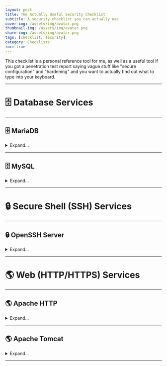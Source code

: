 ```yaml
---
layout: post
title: The Actually Useful Security Checklist
subtitle: A security checklist you can actually use
cover-img: /assets/img/avatar.png
thumbnail-img: /assets/img/avatar.png
share-img: /assets/img/avatar.png
tags: [checklist, security]
category: Checklists
toc: true
---
```


This checklist is a personal reference tool for me, as well as a useful tool if you got a penetration test report saying vague stuff like "secure configuration" and "hardening" and you want to actually find out what to type into your keyboard.

---

# 🗄️ Database Services

---

## 🗄️ MariaDB

<details markdown="1">
<summary>Expand...</summary>

{: .box-note}
*Common Port(s): **3306***

</details>

---

## 🗄️ MySQL

<details markdown="1">
<summary>Expand...</summary>

{: .box-note}
*Common Port(s): **3306***

The best way to quickly harden a MySQL installation is to run the built-in `mysql_secure_installation` script and follow all the instructions it gives you, but manual hardening steps are provided below.

### 📌 Disable Remote Root Login

<details markdown="1">
<summary>Expand...</summary>

#### Debian/Ubuntu:

```console
sudo mysql -e "DELETE FROM mysql.user WHERE User='root' AND Host!='localhost'; FLUSH PRIVILEGES;"
```

</details>

### 📌 Remove Anonymous Accounts

<details markdown="1">
<summary>Expand...</summary>

#### Debian/Ubuntu:

```console
mysql -u root -p

SELECT User, Host FROM mysql.user WHERE User = '';

DELETE FROM mysql.user WHERE User = '';

FLUSH PRIVILEGES;

exit;
```

</details>

### 📌 Set Strong Root Password

<details markdown="1">
<summary>Expand...</summary>

#### Debian/Ubuntu:

```console
sudo mysql

ALTER USER 'root'@'localhost' IDENTIFIED WITH mysql_native_password BY '{password}';
FLUSH PRIVILEGES;

exit;
```

</details>

</details>

---

# 🔒 Secure Shell (SSH) Services

---

## 🔒 OpenSSH Server

<details markdown="1">
<summary>Expand...</summary>

{: .box-note}
*Package Name(s): **openssh-server** (apt)*<br>*Common Port(s): <strong>22</strong> (SSH)*

Unless otherwise stated, most of the configuration changes below will require you to reload or restart the service to fully apply them.

### 📌 Disable Insecure Ciphers

<details markdown="1">
<summary>Expand...</summary>

#### Debian/Ubuntu:

```console
(editor) /etc/ssh/sshd_config

MACs hmac-sha2-256,hmac-sha2-512,umac-64-etm@openssh.com,umac-128-etm@openssh.com
KexAlgorithms curve25519-sha256@libssh.org,diffie-hellman-group-exchange-sha256
Ciphers aes256-gcm@openssh.com,aes128-gcm@openssh.com,chacha20-poly1305@openssh.com
```

</details>

### 📌 Disable Root Login

<details markdown="1">
<summary>Expand...</summary>

```console
(editor) /etc/ssh/sshd_config

PermitRootLogin no
```

</details>

### 📌 Enforce Strong Passwords

<details markdown="1">
<summary>Expand...</summary>

You can enforce strong SSH passwords using PAM.

First, install the PAM package:

```console
apt install libpam-pwquality
```

Then enable PAM in the SSH configuration file:

```console
(editor) /etc/ssh/sshd_config

UsePAM yes
PasswordAuthentication yes
```

Then set your password requirements in the PAM configuration file:

```console
(editor) /etc/pam.d/common-password

password requisite pam_pwquality.so retry=3 minlen={minimum length} ucredit=-{number of uppercase letters} lcredit=-{number of lowercase letters} dcredit=-{number of digits} ocredit=-{number of special characters}
```

Make sure the settings also match in this configuration file:

```console
(editor) /etc/security/pwquality.conf

minlen = {minimum length}
ucredit = -{number of uppercase letters}
lcredit = -{number of lowercase letters}
dcredit = -{number of digits}
ocredit = -{number of special characters}
```

You can also block common passwords like this:

```console
(editor) /etc/pam.d/common-password

password requisite ... dictcheck=1 (add to the end of the existing line)
```

```console
(editor) /etc/security/pwquality.conf

dictcheck = 1
dictpath = /usr/share/dict/cracklib-small (or a custom wordlist you made)
```

Some recommended "bad passwords" to block if you make a custom wordlist are:

```console
1234
123456
admin
letmein
password
qwerty
```

{: .box-success}
✅ **Verification**: Change a user's password with passwd (sudo passwd {user}) and verify that you can't set a password that does not conform to the configured requirements.

</details>

### 📌 Whitelist Access

<details markdown="1">
<summary>Expand...</summary>

The OpenSSH service should only be accessible to a limited range of IP addresses, ideally off a whitelist that is enforced by the local firewall and/or by the OpenSSH service configuration file. You can use the `AllowUsers` and `AllowGroups` directives to make access as granular as possible.

#### Debian/Ubuntu:

```console
(editor) /etc/ssh/sshd_config

Match Address {ip,ip,ip...}
    AllowUsers {user} {user} {user}...
```

</details>

</details>

---

# 🌎 Web (HTTP/HTTPS) Services

---

## 🌎 Apache HTTP

<details markdown="1">
<summary>Expand...</summary>

{: .box-note}
*Package Name(s): **apache2** (apt), **httpd** (yum)*<br>*Common Port(s): <strong>80</strong> (HTTP), <strong>443</strong> (HTTPS), <strong>8080</strong> (Alternate HTTP), <strong>8443</strong> (Alternate HTTPS)*

Unless otherwise stated, most of the Apache configuration changes below will require you to reload or restart Apache to fully apply them, i.e.:

```console
service apache2 restart

systemctl restart apache2
```

File locations may also vary depending on how you set up your web server. You may also need to install certain modules (i.e. mod_rewrite, mod_status) using `a2enmod` where needed.

### 📌 Disable SSLv2/SSLv3/TLSv1/TLSv1.1

<details markdown="1">
<summary>Expand...</summary>

#### Debian/Ubuntu:

```console
(editor) /etc/apache2/sites-enabled/(ssl config file)

SSLProtocol all -SSLv3 -SSLv2 -TLSv1 -TLSv1.1
```

</details>

### 📌 Disable TRACE

<details markdown="1">
<summary>Expand...</summary>

#### Debian/Ubuntu:

```console
(editor) /etc/apache2/conf-enabled/security.conf

TraceEnable Off
```

{: .box-success}
✅ **Verification**: Use nmap with the <a href="https://nmap.org/nsedoc/scripts/http-methods.html">http-methods</a> script to scan open HTTP/HTTPS ports (usually 80/443) and verify that the TRACE method doesn't appear in the list of supported methods.

</details>

### 📌 Hide Server Information

<details markdown="1">
<summary>Expand...</summary>

#### Debian/Ubuntu:

```console
(editor) /etc/apache2/conf-enabled/security.conf

ServerSignature Off
ServerTokens Prod
```

{: .box-success}
✅ **Verification**: Use nmap with the service detection flag (`-sV`) to scan open HTTP/HTTPS ports (usually 80/443) and verify that the banner grab shows "Apache" instead of "Apache x.x.x".

</details>

### 📌 Remove Unnecessary Files/Directories

<details markdown="1">
<summary>Expand...</summary>
Remove or conceal the following directories and files from `/var/www/html` (or whichever file location is tied to your web server setup):
- `.config`
- `.env` (can leak hardcoded secrets)
- `.git` (can leak hardcoded secrets)
- `.gitattributes`
- `.github`
- `.gitignore`
- `.gitinfo`
- `.viminfo`
- `phpinfo` (can expose PHP version information)
- `phpinfo.php` (can expose PHP version information)

If desired, you can entirely block specific sensitive file types from being browsed in `/etc/apache2/conf-enabled/security.conf` (or wherever your Apache configuration files are):

```console
RedirectMatch 404 /\.git
RedirectMatch 404 /\.svn
```

{: .box-success}
✅ **Verification**: Browse to these directories and files in any web browser and verify that you receive either a 403 Forbidden or a 404 Not Found response. You can also use curl.

</details>

### 📌 <span class='highlight'>mod_headers</span>: Enforce HTTP Strict Transport Security (HSTS) Header

<details markdown="1">
<summary>Expand...</summary>
The maximum age value can vary depending on your preferences, but the default value of 31536000 I usually use has never caused any issues.

#### Debian/Ubuntu:

```console
(editor) /etc/apache2/sites-enabled/(config files)

Header always set Strict-Transport-Security max-age=31536000
```

{: .box-success}
✅ **Verification**: Browse to the site and verify that you receive a Strict-Transport-Security header in the HTTP response, and that it has the configured age value. You can see it using your web browser's Developer Tools (Network -> Headers), or through nmap and other header grabber tools.

</details>

### 📌 <span class='highlight'>mod_rewrite</span>: Enforce HTTP To HTTPS Rewrite

<details markdown="1">
<summary>Expand...</summary>

#### Debian/Ubuntu:

```console
(editor) /etc/apache2/sites-enabled/(config files)

RewriteEngine On
RewriteCond %{HTTPS} off
RewriteRule ^(.*)$ https://%{HTTP_HOST}/$1 [R=301,L]
```

</details>

### 📌 <span class='highlight'>mod_status</span>: Restrict Access To Server Status Page

<details markdown="1">
<summary>Expand...</summary>

```console
(editor) /etc/apache2/mods-enabled/status.conf

<Location /server-status>
    SetHandler server-status
    Require local
    Require ip {ip ip ip...}
</Location>
```

</details>

</details>

---

## 🌎 Apache Tomcat

<details markdown="1">
<summary>Expand...</summary>

{: .box-note}
*Common Port(s): **80** (HTTP), **443** (HTTPS), **8080** (Alternate HTTP), **8443** (Alternate HTTPS)*

Unless otherwise stated, you will usually have to run the Tomcat shutdown and startup scripts (or restart the service if it's configured as one) to fully apply these changes.

`$CATALINA_HOME` on most installations is something like `/home/tomcat/` or `/opt/tomcat/` (Debian/Ubuntu). If you need to manually tell the server where it is, you can do it like this:

```console
export CATALINA_HOME={directory}
```

### 📌 Restrict Access To Manager Application

<details markdown="1">
<summary>Expand...</summary>

The `context.xml` file controls access to the Manager Application that comes bundled with Tomcat. You will usually want to restrict this to only localhost access (127.0.0.1).

#### Debian/Ubuntu:

```console
(editor) $CATALINA_HOME/webapps/manager/META-INF/context.xml

<Context antiResourceLocking="false" privileged="true">
    <Valve className="org.apache.catalina.valves.RemoteAddrValve"
           allow="127\.\d+\.\d+\.\d+|::1" />
</Context>
```

If you want to also allow a specific IP address, i.e. **[1].[2].[3].[4]**, format it like **[1]\\.[2]\\.[3]\\.[4]** and add it to the allow statement with an "or" operator (`|`).

You can also configure a login requirement and a specific user that is authorized to view the page after entering a password:

```console
(editor) $CATALINA_HOME/conf/tomcat-users.xml

<tomcat-users>
  <user username="admin" password="{password}" roles="manager-gui"/>
</tomcat-users>

```

{: .box-success}
✅ **Verification**: Browse to `/manager/html` on your site and verify that you get a 403 Access Denied error page if you are not on the whitelist.

</details>

</details>

---